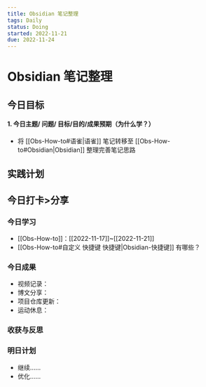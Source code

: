 ```yaml
---
title: Obsidian 笔记整理
tags: Daily
status: Doing
started: 2022-11-21
due: 2022-11-24
---
```

# Obsidian 笔记整理
## 今日目标
#### 1. 今日主题/ 问题/ 目标/目的/成果预期（为什么学？）
- 将 [[Obs-How-to#语雀|语雀]] 笔记转移至 [[Obs-How-to#Obsidian|Obsidian]] 整理完善笔记思路
## 实践计划
## 今日打卡>分享
### 今日学习
- [[Obs-How-to]]：[[2022-11-17]]~[[2022-11-21]]
- [[Obs-How-to#自定义 快捷键 快捷键|Obsidian-快捷键]] 有哪些？
### 今日成果
- 视频记录：
- 博文分享：
- 项目仓库更新：
- 运动休息：
### 收获与反思
### 明日计划
- 继续……
- 优化……
